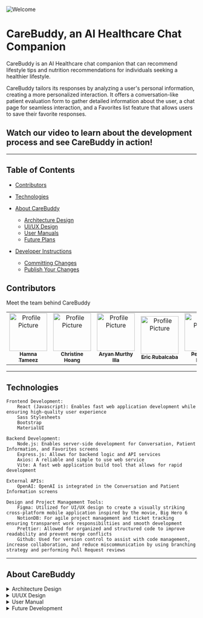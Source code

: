 ![Welcome](https://github.com/user-attachments/assets/7139c4c6-5b7a-4737-9761-1c73d1be7a3f)

# CareBuddy, an AI Healthcare Chat Companion

CareBuddy is an AI Healthcare chat companion that can recommend lifestyle tips and nutrition recommendations for individuals seeking a healthier lifestyle.

CareBuddy tailors its responses by analyzing a user's personal information, creating a more personalized interaction. It offers a conversation-like patient evaluation form to gather detailed information about the user, a chat page for seamless interaction, and a Favorites list feature that allows users to save their favorite responses.

## Watch our video to learn about the development process and see CareBuddy in action!

---

## Table of Contents

- [Contributors](#contributors)
- [Technologies](#technologies)
- [About CareBuddy](./docs/ABOUT.md)

  - [Architecture Design](#architecture-design)
  - [UI/UX Design](#uiux-design)
  - [User Manuals](#user-manuals)
  - [Future Plans](#future-plans)
- [Developer Instructions](#developer-instructions)
  - [Committing Changes](#committing-changes)
  - [Publish Your Changes](#publish-your-changes)

## Contributors

Meet the team behind CareBuddy

<table>
  <tr>
    <td align="center" width="200">
      <a href="https://www.linkedin.com/in/hamna-tameez-6495b2292/">
        <img src="https://media.licdn.com/dms/image/v2/D4E03AQHDLVJ-b6FbvA/profile-displayphoto-shrink_800_800/profile-displayphoto-shrink_800_800/0/1722898425036?e=1728518400&v=beta&t=Md3IC5q2-NKAN4W_RLSIucwKTAAiLDLcMFjFH9RGIX8" width="100px;" alt="Profile Picture"/><br />
        <sub><b>Hamna Tameez</b></sub>
      </a><br />
    </td>
    <td align="center" width="200">
      <a href="https://www.linkedin.com/in/christine-hoang-profile/">
        <img src="https://media.licdn.com/dms/image/D5603AQGExGf0D4scgQ/profile-displayphoto-shrink_800_800/0/1710947655283?e=1728518400&v=beta&t=mmMEX9OtvH4iWwNNt7o6g3T-hbD9VgHOnLrUx5xfHnU" width="100px;" alt="Profile Picture"/><br />
        <sub><b>Christine Hoang</b></sub>
      </a><br />
    </td>
    <td align="center" width="200">
      <a href="https://www.linkedin.com/in/aryanmurthy/">
        <img src="https://media.licdn.com/dms/image/D5603AQHTxAV4aDNfoQ/profile-displayphoto-shrink_800_800/0/1722981888880?e=1728518400&v=beta&t=n2UDf__26q6uf6W1t92Ef4ZX7RbPBLhDDya7-QxZNk4" width="100px;" alt="Profile Picture"/><br />
        <sub><b>Aryan Murthy Illa</b></sub>
      </a><br />
    </td>
    <td align="center" width="200">
      <a href="https://www.linkedin.com/in/erubal/">
        <img src="https://media.licdn.com/dms/image/v2/D4E03AQFuphPhsrkZ9g/profile-displayphoto-shrink_800_800/profile-displayphoto-shrink_800_800/0/1641338203973?e=1728518400&v=beta&t=unqbYh_qu7aHySlPQ98twybfvypl2hcXSRgC5TkoY88" width="100px;" alt="Profile Picture"/><br />
        <sub><b>Eric Rubalcaba</b></sub>
      </a><br />
    </td>
    <td align="center" width="200">
      <a href="https://www.linkedin.com/in/perumalla-litesh/">
        <img src="https://media.licdn.com/dms/image/D4D35AQHqnzK_nEhEPg/profile-framedphoto-shrink_800_800/0/1684505665712?e=1723658400&v=beta&t=9AnFe5QqcCLJ5E8aVEtsxglfzacDJvxvqwqPFwCmTVw" width="100px;" alt="Profile Picture"/><br />
        <sub><b>Perumalla Litesh</b></sub>
      </a><br />
    </td>
  </tr>
</table>

---

## Technologies
~~~
Frontend Development:
    React (Javascript): Enables fast web application development while ensuring high-quality user experience
    Sass Stylesheets
    Bootstrap
    MaterialUI

Backend Development:
    Node.js: Enables server-side development for Conversation, Patient Information, and Favorites screens
    Express.js: Allows for backend logic and API services
    Axios: A reliable and simple to use web service
    Vite: A fast web application build tool that allows for rapid development

External APIs:
    OpenAI: OpenAI is integrated in the Conversation and Patient Information screens

Design and Project Management Tools:
    Figma: Utilized for UI/UX design to create a visually striking cross-platform mobile application inspired by the movie, Big Hero 6
    NotionDB: For agile project management and ticket tracking ensuring transparent work responsibiltiies and smooth development
    Prettier: Allowed for organized and structured code to improve readability and prevent merge conflicts
    Github: Used for version control to assist with code management, increase collaboration, and reduce miscommunication by using branching strategy and performing Pull Request reviews
~~~


---

## About CareBuddy
<details>
  <br>
  <summary>Architecture Design</summary>
CareBuddy is designed with a microservices architecture, separating the frontend, backend, and data processing components to enhance scalability and maintainability. The backend is built with Node.js and Express.js, while the frontend leverages React for a dynamic user experience.

Key components include:

- **Frontend**: Built with React to provide a seamless user interface.
- **Backend**: Developed using Node.js and Express.js to handle API requests and data processing.
- **Data Storage**: Utilizes a NoDB design to enable rapid development while retaining the integrity of the application
</details>

<details>
  <br>
<summary>UI/UX Design</summary>
The UI/UX design focuses on intuitive navigation and accessibility, crafted using Figma for prototyping. The design incorporates principles of simplicity and user-friendliness, inspired by the aesthetics of Big Hero 6 to create an engaging interface.

Key design elements include:

- **Responsive Design**: Ensures compatibility across various mobile devices and screen sizes.
- **Interactive Elements**: Enhances user engagement through interactive components and user char design.
- **Consistent Branding**: Maintains a cohesive look and feel throughout the application.
</details>

<details>
  <br>
  <summary>User Manual</summary>
The user manuals provide step-by-step guides for both users and developers. These manuals cover features such as the chat interface, patient evaluation form, and managing favorites. Access the user manuals [here](#).
</details>

<details>
  <br>
  <summary>Future Development</summary>
Our future plans include:

- **Advanced AI Capabilities**: Integrating more advanced AI models for personalized health assessments and the adoption of RAG to customize the LLM responses to the user.
- **Enhanced Data Security**: Implementing advanced security measures to protect user data, such as implementing OAUTH.
- **Mobile App Development**: Refactor the code to utilize React Native, Swift, or Flutter to ensure scalable mobile architecture.
<details>
---

## Developer Instructions

- Clone the repository to your directory:

  ![image](https://github.com/user-attachments/assets/4d805a50-a9f6-449b-be61-77ed2b5179ce)

- In your terminal, type `npm i` and hit enter.

- In your terminal, type `npm run dev` and hit enter.

- Open a second terminal and navigate to the server directory:

  - Type `node app.js` to start the server.

---

## Committing Changes

- Make sure to run `npm run prettier` before pushing your changes.

- If you make any package installs or config changes, inform the team to do an `npm i` when they pull the latest changes.

---

## Publish Your Changes

- In your terminal, type `npm run deploy` to push your changes to GitHub Pages.
  - You can validate this by going to the Actions tab in the repository. You should see your build processing.
- View your changes here: [CareBuddy Live Site](https://xinexport.github.io/chatgpt-ai-healthapp/)

---


